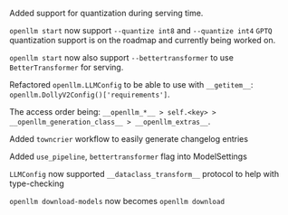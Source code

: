Added support for quantization during serving time.

`openllm start` now support `--quantize int8` and `--quantize int4` `GPTQ`
quantization support is on the roadmap and currently being worked on.

`openllm start` now also support `--bettertransformer` to use
`BetterTransformer` for serving.

Refactored `openllm.LLMConfig` to be able to use with `__getitem__`:
`openllm.DollyV2Config()['requirements']`.

The access order being:
`__openllm_*__ > self.<key> > __openllm_generation_class__ > __openllm_extras__`.

Added `towncrier` workflow to easily generate changelog entries

Added `use_pipeline`, `bettertransformer` flag into ModelSettings

`LLMConfig` now supported `__dataclass_transform__` protocol to help with
type-checking

`openllm download-models` now becomes `openllm download`
